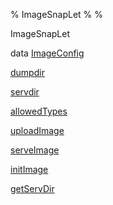 % ImageSnapLet
% 
% 

ImageSnapLet

data [ImageConfig](ImageSnapLet.html#t:ImageConfig)

[dumpdir](ImageSnapLet.html#v:dumpdir)

[servdir](ImageSnapLet.html#v:servdir)

[allowedTypes](ImageSnapLet.html#v:allowedTypes)

[uploadImage](ImageSnapLet.html#v:uploadImage)

[serveImage](ImageSnapLet.html#v:serveImage)

[initImage](ImageSnapLet.html#v:initImage)

[getServDir](ImageSnapLet.html#v:getServDir)
